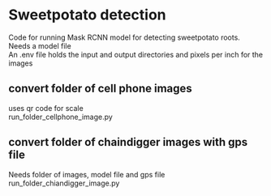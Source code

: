 # Sweetpotato detection
Code for running Mask RCNN model for detecting sweetpotato roots.\
Needs a model file\
An .env file holds the input and output directories and pixels per inch for the images

## convert folder of cell phone images
uses qr code for scale\
run_folder_cellphone_image.py

## convert folder of chaindigger images with gps file
Needs folder of images, model file and gps file\
run_folder_chiandigger_image.py

